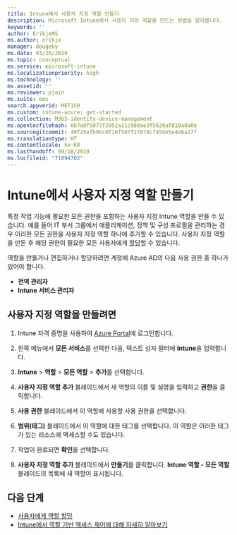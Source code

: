 ```yaml
---
title: Intune에서 사용자 지정 역할 만들기
description: Microsoft Intune에서 사용자 지정 역할을 만드는 방법을 알아봅니다.
keywords: ''
author: ErikjeMS
ms.author: erikje
manager: dougeby
ms.date: 03/26/2019
ms.topic: conceptual
ms.service: microsoft-intune
ms.localizationpriority: high
ms.technology: ''
ms.assetid: ''
ms.reviewer: pjain
ms.suite: ems
search.appverid: MET150
ms.custom: intune-azure; get-started
ms.collection: M365-identity-device-management
ms.openlocfilehash: 6b7e8f5077f2052a11c980ae3f5629af810a8a0b
ms.sourcegitcommit: 49f25efb9bc0f16f587f27878cf45de5e4e6a27f
ms.translationtype: HT
ms.contentlocale: ko-KR
ms.lasthandoff: 09/18/2019
ms.locfileid: "71094702"
---
```

# <a name="create-a-custom-role-in-intune"></a>Intune에서 사용자 지정 역할 만들기

특정 작업 기능에 필요한 모든 권한을 포함하는 사용자 지정 Intune 역할을 만들 수 있습니다. 예를 들어 IT 부서 그룹에서 애플리케이션, 정책 및 구성 프로필을 관리하는 경우 이러한 모든 권한을 사용자 지정 역할 하나에 추가할 수 있습니다. 사용자 지정 역할을 만든 후 해당 권한이 필요한 모든 사용자에게 [할당](assign-role.md)할 수 있습니다.

역할을 만들거나 편집하거나 할당하려면 계정에 Azure AD의 다음 사용 권한 중 하나가 있어야 합니다.
- **전역 관리자**
- **Intune 서비스 관리자**

## <a name="to-create-a-custom-role"></a>사용자 지정 역할을 만들려면

1. Intune 자격 증명을 사용하여 [Azure Portal](https://portal.azure.com)에 로그인합니다.

2. 왼쪽 메뉴에서 **모든 서비스**를 선택한 다음, 텍스트 상자 필터에 **Intune**을 입력합니다.

3. **Intune** > **역할** > **모든 역할** > **추가**를 선택합니다.

4. **사용자 지정 역할 추가** 블레이드에서 새 역할의 이름 및 설명을 입력하고 **권한**을 클릭합니다.

5. **사용 권한** 블레이드에서 이 역할에 사용할 사용 권한을 선택합니다.

6. **범위(태그)** 블레이드에서 이 역할에 대한 태그를 선택합니다. 이 역할은 이러한 태그가 있는 리소스에 액세스할 수도 있습니다.

7. 작업이 완료되면 **확인**을 선택합니다.

8. **사용자 지정 역할 추가** 블레이드에서 **만들기**를 클릭합니다. **Intune 역할 - 모든 역할** 블레이드의 목록에 새 역할이 표시됩니다.

## <a name="next-steps"></a>다음 단계
- [사용자에게 역할 할당](assign-role.md)
- [Intune에서 역할 기반 액세스 제어에 대해 자세히 알아보기](role-based-access-control.md)
